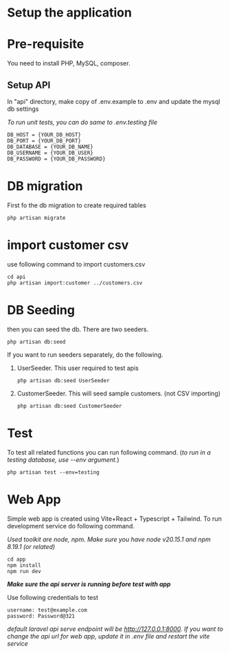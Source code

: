 # Setup the application

# Pre-requisite
You need to install PHP, MySQL, composer.

## Setup API

In "api" directory, make copy of .env.example to .env and update the mysql db settings

*To run unit tests, you can do same to .env.testing file*

```
DB_HOST = {YOUR_DB_HOST}
DB_PORT = {YOUR_DB_PORT}
DB_DATABASE = {YOUR_DB_NAME}
DB_USERNAME = {YOUR_DB_USER}
DB_PASSWORD = {YOUR_DB_PASSWORD}
```

# DB migration

First fo the db migration to create required tables

```
php artisan migrate
```


# import customer csv

use following command to import customers.csv

```
cd api
php artisan import:customer ../customers.csv
```


# DB Seeding

then you can seed the db. There are two seeders.
```
php artisan db:seed
```

If you want to run seeders separately, do the following.

1. UserSeeder. This user required to test apis
    ```
    php artisan db:seed UserSeeder
    ```
2. CustomerSeeder. This will seed sample customers. (not CSV importing)
    ```
    php artisan db:seed CustomerSeeder
    ```

# Test

To test all related functions you can run following command. (*to run in a testing database, use --env argument.*)

```
php artisan test --env=testing
```


# Web App

Simple web app is created using Vite+React + Typescript + Tailwind. To run development service do following command.

*Used toolkit are node, npm. Make sure you have node v20.15.1 and npm 8.19.1 (or related)*

```
cd app
npm install
npm run dev
```

***Make sure the api server is running before test with app***

Use following credentials to test
```
username: test@example.com
password: Password@321
```

*default laravel api serve endpoint will be http://127.0.0.1:8000. If you want to change the api url for web app, update it in .env file and restart the vite service*
